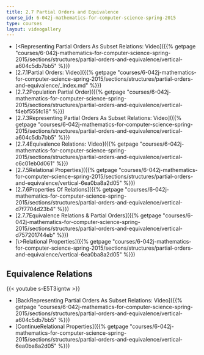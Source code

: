 ```yaml
---
title: 2.7 Partial Orders and Equivalence
course_id: 6-042j-mathematics-for-computer-science-spring-2015
type: courses
layout: videogallery
---
```

*   [<Representing Partial Orders As Subset Relations: Video]({{% getpage "courses/6-042j-mathematics-for-computer-science-spring-2015/sections/structures/partial-orders-and-equivalence/vertical-a604c5db7bb5" %}})
*   [2.7.1Partial Orders: Video]({{% getpage "courses/6-042j-mathematics-for-computer-science-spring-2015/sections/structures/partial-orders-and-equivalence/_index.md" %}})
*   [2.7.2Population Partial Order]({{% getpage "courses/6-042j-mathematics-for-computer-science-spring-2015/sections/structures/partial-orders-and-equivalence/vertical-f4ebf555fc18" %}})
*   [2.7.3Representing Partial Orders As Subset Relations: Video]({{% getpage "courses/6-042j-mathematics-for-computer-science-spring-2015/sections/structures/partial-orders-and-equivalence/vertical-a604c5db7bb5" %}})
*   [2.7.4Equivalence Relations: Video]({{% getpage "courses/6-042j-mathematics-for-computer-science-spring-2015/sections/structures/partial-orders-and-equivalence/vertical-c6c01eb0d061" %}})
*   [2.7.5Relational Properties]({{% getpage "courses/6-042j-mathematics-for-computer-science-spring-2015/sections/structures/partial-orders-and-equivalence/vertical-6ea0ba8a2d05" %}})
*   [2.7.6Properties Of Relations]({{% getpage "courses/6-042j-mathematics-for-computer-science-spring-2015/sections/structures/partial-orders-and-equivalence/vertical-d7f7704d23b4" %}})
*   [2.7.7Equivalence Relations & Partial Orders]({{% getpage "courses/6-042j-mathematics-for-computer-science-spring-2015/sections/structures/partial-orders-and-equivalence/vertical-d757201744eb" %}})
*   [\\>Relational Properties]({{% getpage "courses/6-042j-mathematics-for-computer-science-spring-2015/sections/structures/partial-orders-and-equivalence/vertical-6ea0ba8a2d05" %}})

Equivalence Relations
---------------------

{{< youtube s-E5T3igntw >}}

*   [BackRepresenting Partial Orders As Subset Relations: Video]({{% getpage "courses/6-042j-mathematics-for-computer-science-spring-2015/sections/structures/partial-orders-and-equivalence/vertical-a604c5db7bb5" %}})
*   [ContinueRelational Properties]({{% getpage "courses/6-042j-mathematics-for-computer-science-spring-2015/sections/structures/partial-orders-and-equivalence/vertical-6ea0ba8a2d05" %}})